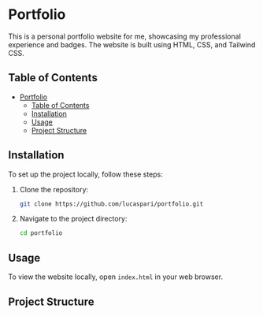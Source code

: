 # Portfolio

This is a personal portfolio website for me, showcasing my professional experience and badges. The website is built using HTML, CSS, and Tailwind CSS.

## Table of Contents

- [Portfolio](#portfolio)
  - [Table of Contents](#table-of-contents)
  - [Installation](#installation)
  - [Usage](#usage)
  - [Project Structure](#project-structure)

## Installation

To set up the project locally, follow these steps:

1. Clone the repository:
   ```sh
   git clone https://github.com/lucaspari/portfolio.git
   ```
2. Navigate to the project directory:
   ```sh
   cd portfolio
   ```

## Usage

To view the website locally, open `index.html` in your web browser.

## Project Structure

